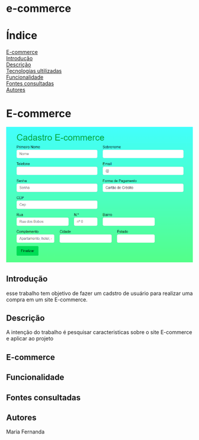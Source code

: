 # e-commerce
# Índice
 
[E-commerce]()  
[Introdução](#introdu%C3%A7%C3%A3o)  
[Descrição](#descri%C3%A7%C3%A3o)  
[Tecnologias ultilizadas ](#tecnologias-utilizadas)  
[Funcionalidade](#funcionalidade)  
[Fontes consultadas ](#fontes-consultadas)  
[Autores](#autores)  
 
# E-commerce

![Capa do projeto](img-1.png)
 
## Introdução
esse trabalho tem objetivo de fazer um cadstro de usuário para realizar uma compra em um site E-commerce.
 
## Descrição
A intenção do trabalho é pesquisar caracteristicas sobre o site E-commerce e aplicar ao projeto 

## E-commerce 


## Funcionalidade
 
## Fontes consultadas
 
## Autores
Maria Fernanda 